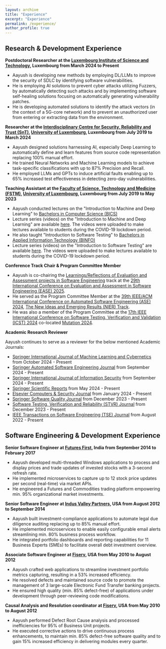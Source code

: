 ```yaml
---
layout: archive
title: "Experience"
excerpt: "Experience"
permalink: /experience/
author_profile: true
---
```


Research & Development Experience
-
**Postdoctoral Researcher at the [Luxembourg Institute of Science and Technology](https://www.list.lu), Luxembourg from March 2024 to Present**
- Aayush is developing new methods by employing DL/LLMs to improve the security of SDLC by identifying software vulnerabilities.
- He is employing AI solutions to prevent cyber attacks utilizing Fuzzers, by automatically detecting such attacks and by implementing software self-healing solutions focusing on automatically generating vulnerability patches.
- He is developing automated solutions to identify the attack vectors (in the context of a 5G-core network) and to prevent an unauthorized user from entering or extracting data from the environment.

**Researcher at the [Interdisciplinary Centre for Security, Reliability and Trust (SnT)](https://www.uni.lu/snt), [University of Luxembourg](https://www.uni.lu), Luxembourg from July 2019 to March 2024**
- Aayush designed solutions harnessing AI, especially Deep Learning to automatically define and learn features from source code representation replacing 100% manual effort.
- He trained Neural Networks and Machine Learning models to achieve task-specific classifications with up to 87% Precision and Recall.
- He employed LLMs and GPTs to induce artificial faults enabling up to 65% increased test effectiveness in detecting zero-day vulnerabilities.

**Teaching Assistant at the [Faculty of Science, Technology and Medicine (FSTM)](https://www.uni.lu/fstm-en), [University of Luxembourg](https://www.uni.lu), Luxembourg from July 2019 to May 2023**
- Aayush conducted lectures on the "Introduction to Machine and Deep Learning" to [Bachelors in Computer Science (BICS)](https://www.uni.lu/fstm-en/study-programs/bachelor-in-computer-science)
- Lecture series (videos) on the "Introduction to Machine and Deep Learning" are available [here](https://www.youtube.com/playlist?list=PL8NmkOh_MokYLfdQpCDerl_d45Hpp16nb). The videos were uploaded to make lectures available to students during the COVID-19 lockdown period.
- He also taught "Introduction to Software Testing" to [Bachelors in Applied Information Technology (BINFO)](https://www.uni.lu/fstm-en/study-programs/bachelor-in-applied-information-technology)
- Lecture series (videos) on the "Introduction to Software Testing" are available [here](https://www.youtube.com/playlist?list=PL8NmkOh_MokYbFTRu6xzTJvLNAdOquGr9). The videos were uploaded to make lectures available to students during the COVID-19 lockdown period.

**Conference Track Chair & Program Committee Member**
- Aayush is co-chairing the [Learnings/Reflections of Evaluation and Assessment projects in Software Engineering](https://conf.researchr.org/track/ease-2025/ease-2025-learnings-reflections-of-evaluation-and-assessment-projects-in-software-engineering) track at the [29th International Conference on Evaluation and Assessment in Software Engineering (EASE) 2025](https://conf.researchr.org/home/ease-2025).
- He served as the Program Committee Member at the [39th IEEE/ACM International Conference on Automated Software Engineering (ASE) 2024](https://conf.researchr.org/home/ase-2024), [The New Ideas and Emerging Results (NIER) Track](https://conf.researchr.org/track/ase-2024/ase-2024-nier-track).
- He was also a member of the Program Committee at the [17th IEEE International Conference on Software Testing, Verification and Validation (ICST) 2024](https://conf.researchr.org/home/icst-2024) co-located [Mutation 2024](https://conf.researchr.org/home/icst-2024/mutation-2024).

**Academic Research Reviewer**

Aayush continues to serve as a reviewer for the below mentioned Academic Journals:
- [Springer International Journal of Machine Learning and Cybernetics](https://link.springer.com/journal/13042) from October 2024 - Present
- [Springer Automated Software Engineering Journal](https://link.springer.com/journal/10515) from September 2024 - Present
- [Springer International Journal of Information Security](https://link.springer.com/journal/10207) from September 2024 - Present
- [Springer Scientific Reports](https://www.nature.com/srep) from May 2024 - Present
- [Elsevier Computers & Security Journal](https://www.sciencedirect.com/journal/computers-and-security) from January 2024 - Present
- [Springer Software Quality Journal](https://link.springer.com/journal/11219) from December 2023 - Present
- [Software Testing, Verification and Reliability (STVR) Journal](https://onlinelibrary.wiley.com/page/journal/10991689/homepage/productinformation.html) from December 2023 - Present
- [IEEE Transactions on Software Engineering (TSE) Journal](https://www.computer.org/csdl/journal/ts) from August 2022 - Present


Software Engineering & Development Experience
-
**Senior Software Engineer at [Futures First](https://futuresfirst.com), India from September 2014 to February 2017**
- Aayush developed multi-threaded Windows applications to process and display prices and trade updates of invested stocks with a 3-second refresh rate.
- He implemented microservices to capture up to 12 stock price updates per second (real-time) via market APIs.
- He engineered a Futures and Commodities trading platform empowering min. 95% organizational market investments.

**Senior Software Engineer at [Indus Valley Partners](https://www.ivp.in), USA from August 2012 to September 2014**
- Aayush built investment-compliance applications to automate legal due diligence auditing replacing up to 85% manual effort.
- He implemented microservices to enable easily configurable email alerts streamlining min. 80% business process workflow.
- He integrated portfolio dashboards and reporting capabilities for 11 Business Experts (SMEs) to facilitate overall debt investment overview.

**Associate Software Engineer at [Fiserv](https://www.fiserv.com), USA from May 2010 to August 2012**
- Aayush crafted web applications to streamline investment portfolio metrics capturing, resulting in a 53% increased efficiency.
- He resolved defects and maintained source code to promote the management of 3 large-scale Electronic Fund Transfer banking projects.
- He ensured high quality (min. 85% defect-free) of applications under development through peer-reviewing code modifications.

**Causal Analysis and Resolution coordinator at [Fiserv](https://www.fiserv.com), USA from May 2010 to August 2012**
- Aayush performed Defect Root Cause analysis and processed inefficiencies for 95% of Business Unit projects.
- He executed corrective actions to drive continuous process enhancements, to maintain min. 85% defect-free software quality and to gain 15% increased efficiency in delivering modules every quarter.

